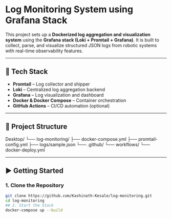 # Log Monitoring System using Grafana Stack

This project sets up a **Dockerized log aggregation and visualization system** using the **Grafana stack (Loki + Promtail + Grafana)**. It is built to collect, parse, and visualize structured JSON logs from robotic systems with real-time observability features.

---

## 🚀 Tech Stack

- **Promtail** – Log collector and shipper
- **Loki** – Centralized log aggregation backend
- **Grafana** – Log visualization and dashboard
- **Docker & Docker Compose** – Container orchestration
- **GitHub Actions** – CI/CD automation (optional)

---

## 📁 Project Structure

Desktop/
└── log-monitoring/
    ├── docker-compose.yml
    ├── promtail-config.yml
    ├── logs/sample.json
    └── .github/
        └── workflows/
            └── docker-deploy.yml

---

## ▶️ Getting Started

### 1. Clone the Repository

```bash
git clone https://github.com/Kashinath-Kesale/log-monitoring.git
cd log-monitoring
## 2. Start the Stack
docker-compose up --build
